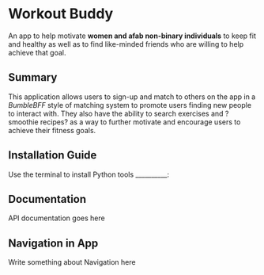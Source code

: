 # Workout Buddy
An app to help motivate **women and afab non-binary individuals** to keep fit and healthy as well as to find like-minded
friends who are willing to help achieve that goal.



## Summary
This application allows users to sign-up and match to others on the app in a *BumbleBFF* style of matching system to 
promote users finding new people to interact with. They also have the ability to search exercises and ?smoothie recipes?
as a way to further motivate and encourage users to achieve their fitness goals.

## Installation Guide
Use the terminal to install Python tools __________:


## Documentation
API documentation goes here


## Navigation in App
Write something about Navigation here

